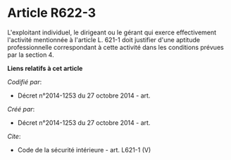 # Article R622-3

L'exploitant individuel, le dirigeant ou le gérant qui exerce effectivement l'activité mentionnée à l'article L. 621-1 doit
justifier d'une aptitude professionnelle correspondant à cette activité dans les conditions prévues par la section 4.

**Liens relatifs à cet article**

_Codifié par_:

  - Décret n°2014-1253 du 27 octobre 2014 - art.

_Créé par_:

  - Décret n°2014-1253 du 27 octobre 2014 - art.

_Cite_:

  - Code de la sécurité intérieure - art. L621-1 (V)

